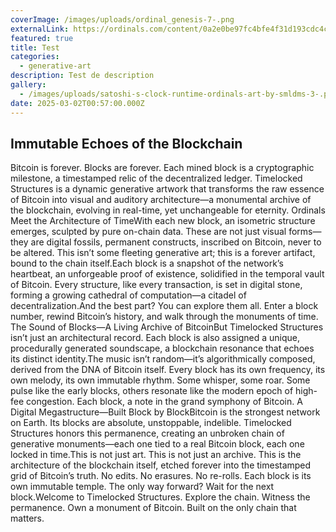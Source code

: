 ```yaml
---
coverImage: /images/uploads/ordinal_genesis-7-.png
externalLink: https://ordinals.com/content/0a2e0be97fc4bfe4f31d193cdc4c7b31aa062995904aae564c9e58b348a5fe2bi0
featured: true
title: Test
categories:
  - generative-art
description: Test de description
gallery:
  - /images/uploads/satoshi-s-clock-runtime-ordinals-art-by-smldms-3-.png
date: 2025-03-02T00:57:00.000Z
---
```

## Immutable Echoes of the Blockchain

Bitcoin is forever. Blocks are forever. Each mined block is a cryptographic milestone, a timestamped relic of the decentralized ledger. Timelocked Structures is a dynamic generative artwork that transforms the raw essence of Bitcoin into visual and auditory architecture—a monumental archive of the blockchain, evolving in real-time, yet unchangeable for eternity.
Ordinals Meet the Architecture of TimeWith each new block, an isometric structure emerges, sculpted by pure on-chain data. These are not just visual forms—they are digital fossils, permanent constructs, inscribed on Bitcoin, never to be altered. This isn’t some fleeting generative art; this is a forever artifact, bound to the chain itself.Each block is a snapshot of the network’s heartbeat, an unforgeable proof of existence, solidified in the temporal vault of Bitcoin. Every structure, like every transaction, is set in digital stone, forming a growing cathedral of computation—a citadel of decentralization.And the best part? You can explore them all. Enter a block number, rewind Bitcoin’s history, and walk through the monuments of time.
The Sound of Blocks—A Living Archive of BitcoinBut Timelocked Structures isn’t just an architectural record. Each block is also assigned a unique, procedurally generated soundscape, a blockchain resonance that echoes its distinct identity.The music isn’t random—it’s algorithmically composed, derived from the DNA of Bitcoin itself. Every block has its own frequency, its own melody, its own immutable rhythm. Some whisper, some roar. Some pulse like the early blocks, others resonate like the modern epoch of high-fee congestion. Each block, a note in the grand symphony of Bitcoin.
A Digital Megastructure—Built Block by BlockBitcoin is the strongest network on Earth. Its blocks are absolute, unstoppable, indelible. Timelocked Structures honors this permanence, creating an unbroken chain of generative monuments—each one tied to a real Bitcoin block, each one locked in time.This is not just art.
This is not just an archive.
This is the architecture of the blockchain itself, etched forever into the timestamped grid of Bitcoin’s truth.
No edits. No erasures. No re-rolls.
Each block is its own immutable temple.
The only way forward? Wait for the next block.Welcome to Timelocked Structures.
Explore the chain. Witness the permanence. Own a monument of Bitcoin.
Built on the only chain that matters.
